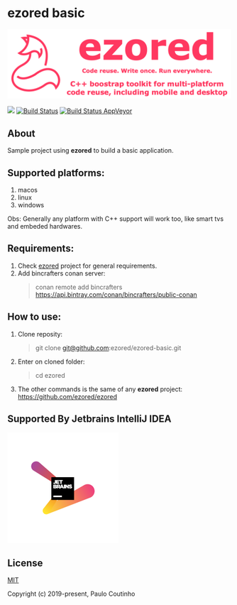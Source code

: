 # ezored basic

![](extras/images/doc-logo.png)

![](https://img.shields.io/github/repo-size/ezored/ezored-basic.svg)
[![Build Status](https://travis-ci.org/ezored/ezored-basic.svg?branch=master)](https://travis-ci.org/ezored/ezored-basic)
[![Build Status AppVeyor](https://ci.appveyor.com/api/projects/status/github/ezored/ezored-basic?svg=true)](https://ci.appveyor.com/project/PauloCoutinho/ezored-basic)

## About

Sample project using **ezored** to build a basic application.

## Supported platforms:

1. macos
2. linux
3. windows

Obs: Generally any platform with C++ support will work too, like smart tvs and embeded hardwares.

## Requirements:

1. Check [ezored](https://github.com/ezored/ezored) project for general requirements.
2. Add bincrafters conan server:  
    > conan remote add bincrafters https://api.bintray.com/conan/bincrafters/public-conan

## How to use:

1. Clone reposity:  
    > git clone git@github.com:ezored/ezored-basic.git

2. Enter on cloned folder:  
    > cd ezored

3. The other commands is the same of any **ezored** project:  
    https://github.com/ezored/ezored    

## Supported By Jetbrains IntelliJ IDEA

![Supported By Jetbrains IntelliJ IDEA](extras/images/jetbrains-logo.png "Supported By Jetbrains IntelliJ IDEA")

## License

[MIT](http://opensource.org/licenses/MIT)

Copyright (c) 2019-present, Paulo Coutinho
